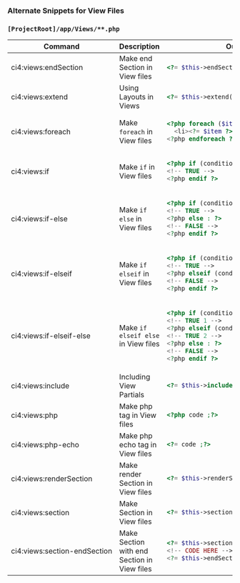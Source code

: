 ### Alternate Snippets for View Files

### `[ProjectRoot]/app/Views/**.php`

<table>
<thead>
<tr>
<th align="center">Command</th>
<th align="center">Description</th>
<th align="center">Output</th>
</tr>
</thead>
<tbody>
<tr>
<td nowrap>ci4:views:endSection</td>
<td>Make end Section in View files</td>
<td>

```php
<?= $this->endSection() ;?>
```

</td>
</tr>
<!--  -->
<tr>
<td nowrap>ci4:views:extend</td>
<td>Using Layouts in Views</td>
<td>

```php
<?= $this->extend('layouts') ;?>
```

</td>
</tr>
<!--  -->
<tr>
<td nowrap>ci4:views:foreach</td>
<td>Make <code>foreach</code> in View files</td>
<td>

```php
<?php foreach ($items as $item) : ?>
  <li><?= $item ?></li>
<?php endforeach ?>
```

</td>
</tr>
<!--  -->
<tr>
<td nowrap>ci4:views:if</td>
<td>Make <code>if</code> in View files</td>
<td>

```php
<?php if (condition) : ?>
<!-- TRUE -->
<?php endif ?>
```

</td>
</tr>
<!--  -->
<tr>
<td nowrap>ci4:views:if-else</td>
<td>Make <code>if else</code> in View files</td>
<td>

```php
<?php if (condition) : ?>
<!-- TRUE -->
<?php else : ?>
<!-- FALSE -->
<?php endif ?>
```

</td>
</tr>
<!--  -->
<tr>
<td nowrap>ci4:views:if-elseif</td>
<td>Make <code>if elseif</code> in View files</td>
<td>

```php
<?php if (condition) : ?>
<!-- TRUE -->
<?php elseif (condition) : ?>
<!-- FALSE -->
<?php endif ?>
```

</td>
</tr>
<!--  -->
<tr>
<td nowrap>ci4:views:if-elseif-else</td>
<td>Make <code>if elseif else</code> in View files</td>
<td>

```php
<?php if (condition) : ?>
<!-- TRUE 1 -->
<?php elseif (condition) : ?>
<!-- TRUE 2 -->
<?php else : ?>
<!-- FALSE -->
<?php endif ?>
```

</td>
</tr>
<!--  -->
<tr>
<td nowrap>ci4:views:include</td>
<td>Including View Partials</td>
<td>

```php
<?= $this->include('sidebar') ;?>
```

</td>
</tr>
<!--  -->
<tr>
<td nowrap>ci4:views:php</td>
<td>Make php tag in View files</td>
<td>

```php
<?php code ;?>
```

</td>
</tr>
<!--  -->
<tr>
<td nowrap>ci4:views:php-echo</td>
<td>Make php echo tag in View files</td>
<td>

```php
<?= code ;?>
```

</td>
</tr>
<!--  -->
<tr>
<td nowrap>ci4:views:renderSection</td>
<td>Make render Section in View files</td>
<td>

```php
<?= $this->renderSection('content') ;?>
```

</td>
</tr>
<!--  -->
<tr>
<td nowrap>ci4:views:section</td>
<td>Make Section in View files</td>
<td>

```php
<?= $this->section('content') ;?>
```

</td>
</tr>
<!--  -->
<tr>
<td nowrap>ci4:views:section-endSection</td>
<td>Make Section with end Section in View files</td>
<td>

```php
<?= $this->section('content') ;?>
<!-- CODE HERE -->
<?= $this->endSection() ;?>
```

</td>
</tr>
</tbody>
</table>
